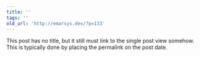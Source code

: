 ```yaml
---
title: ''
tags: ''
old_url: 'http://emarsys.dev/?p=133'
---
```


This post has no title, but it still must link to the single post view somehow. This is typically done by placing the permalink on the post date.